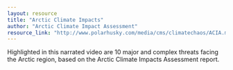 ```yaml
---
layout: resource
title: "Arctic Climate Impacts"
author: "Arctic Climate Impact Assessment"
resource_link: "http://www.polarhusky.com/media/cms/climatechaos/ACIA.mov"
---
```


Highlighted in this narrated video are 10 major and complex threats facing the Arctic region, based on the Arctic Climate Impacts Assessment report.
